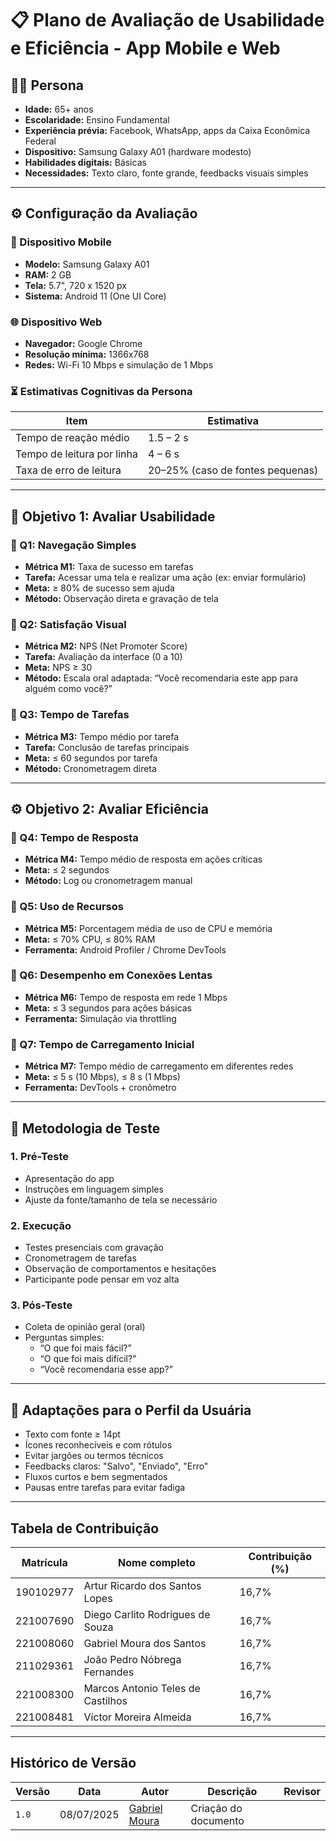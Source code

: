 # 📋 Plano de Avaliação de Usabilidade e Eficiência - App Mobile e Web

## 👩‍🦳 Persona
- **Idade:** 65+ anos
- **Escolaridade:** Ensino Fundamental
- **Experiência prévia:** Facebook, WhatsApp, apps da Caixa Econômica Federal
- **Dispositivo:** Samsung Galaxy A01 (hardware modesto)
- **Habilidades digitais:** Básicas
- **Necessidades:** Texto claro, fonte grande, feedbacks visuais simples

---

## ⚙️ Configuração da Avaliação

### 📱 Dispositivo Mobile
- **Modelo:** Samsung Galaxy A01  
- **RAM:** 2 GB  
- **Tela:** 5.7", 720 x 1520 px  
- **Sistema:** Android 11 (One UI Core)

### 🌐 Dispositivo Web
- **Navegador:** Google Chrome  
- **Resolução mínima:** 1366x768  
- **Redes:** Wi-Fi 10 Mbps e simulação de 1 Mbps

### ⏳ Estimativas Cognitivas da Persona

| Item                        | Estimativa                         |
|-----------------------------|------------------------------------|
| Tempo de reação médio       | 1.5 – 2 s                           |
| Tempo de leitura por linha  | 4 – 6 s                             |
| Taxa de erro de leitura     | 20–25% (caso de fontes pequenas)   |

---

## 🎯 Objetivo 1: Avaliar Usabilidade

### 🔹 Q1: Navegação Simples
- **Métrica M1:** Taxa de sucesso em tarefas  
- **Tarefa:** Acessar uma tela e realizar uma ação (ex: enviar formulário)  
- **Meta:** ≥ 80% de sucesso sem ajuda  
- **Método:** Observação direta e gravação de tela

### 🔹 Q2: Satisfação Visual
- **Métrica M2:** NPS (Net Promoter Score)  
- **Tarefa:** Avaliação da interface (0 a 10)  
- **Meta:** NPS ≥ 30  
- **Método:** Escala oral adaptada: “Você recomendaria este app para alguém como você?”

### 🔹 Q3: Tempo de Tarefas
- **Métrica M3:** Tempo médio por tarefa  
- **Tarefa:** Conclusão de tarefas principais  
- **Meta:** ≤ 60 segundos por tarefa  
- **Método:** Cronometragem direta

---

## ⚙️ Objetivo 2: Avaliar Eficiência

### 🔹 Q4: Tempo de Resposta
- **Métrica M4:** Tempo médio de resposta em ações críticas  
- **Meta:** ≤ 2 segundos  
- **Método:** Log ou cronometragem manual

### 🔹 Q5: Uso de Recursos
- **Métrica M5:** Porcentagem média de uso de CPU e memória  
- **Meta:** ≤ 70% CPU, ≤ 80% RAM  
- **Ferramenta:** Android Profiler / Chrome DevTools

### 🔹 Q6: Desempenho em Conexões Lentas
- **Métrica M6:** Tempo de resposta em rede 1 Mbps  
- **Meta:** ≤ 3 segundos para ações básicas  
- **Ferramenta:** Simulação via throttling

### 🔹 Q7: Tempo de Carregamento Inicial
- **Métrica M7:** Tempo médio de carregamento em diferentes redes  
- **Meta:** ≤ 5 s (10 Mbps), ≤ 8 s (1 Mbps)  
- **Ferramenta:** DevTools + cronômetro

---

## 🧪 Metodologia de Teste

### 1. Pré-Teste
- Apresentação do app
- Instruções em linguagem simples
- Ajuste da fonte/tamanho de tela se necessário

### 2. Execução
- Testes presenciais com gravação
- Cronometragem de tarefas
- Observação de comportamentos e hesitações
- Participante pode pensar em voz alta

### 3. Pós-Teste
- Coleta de opinião geral (oral)
- Perguntas simples:
  - “O que foi mais fácil?”
  - “O que foi mais difícil?”
  - “Você recomendaria esse app?”

---

## 🧠 Adaptações para o Perfil da Usuária
- Texto com fonte ≥ 14pt
- Ícones reconhecíveis e com rótulos
- Evitar jargões ou termos técnicos
- Feedbacks claros: "Salvo", "Enviado", "Erro"
- Fluxos curtos e bem segmentados
- Pausas entre tarefas para evitar fadiga

---

## Tabela de Contribuição

| Matrícula | Nome completo                       | Contribuição (%) |
| --------- | ----------------------------------- | ---------------- |
| 190102977 | Artur Ricardo dos Santos Lopes      | 16,7%            |
| 221007690 | Diego Carlito Rodrigues de Souza    | 16,7%            |
| 221008060 | Gabriel Moura dos Santos            | 16,7%            |
| 211029361 | João Pedro Nóbrega Fernandes        | 16,7%            |
| 221008300 | Marcos Antonio Teles de Castilhos   | 16,7%            |
| 221008481 | Víctor Moreira Almeida              | 16,7%            |

---

## Histórico de Versão

| Versão | Data       | Autor                                      | Descrição            | Revisor |
| ------ | ---------- | ------------------------------------------ | -------------------- | ------- |
| `1.0`    | 08/07/2025 | [Gabriel Moura](https://github.com/thegm445) | Criação do documento |  |